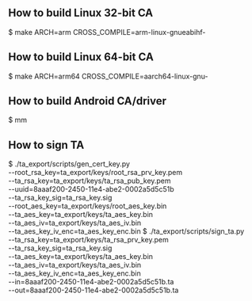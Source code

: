 ## How to build Linux 32-bit CA
$ make ARCH=arm CROSS_COMPILE=arm-linux-gnueabihf-


## How to build Linux 64-bit CA
$ make ARCH=arm64 CROSS_COMPILE=aarch64-linux-gnu-


## How to build Android CA/driver
$ mm

## How to sign TA
$ ./ta_export/scripts/gen_cert_key.py \
	--root_rsa_key=ta_export/keys/root_rsa_prv_key.pem \
	--ta_rsa_key=ta_export/keys/ta_rsa_pub_key.pem \
	--uuid=8aaaf200-2450-11e4-abe2-0002a5d5c51b \
	--ta_rsa_key_sig=ta_rsa_key.sig \
	--root_aes_key=ta_export/keys/root_aes_key.bin \
	--ta_aes_key=ta_export/keys/ta_aes_key.bin \
	--ta_aes_iv=ta_export/keys/ta_aes_iv.bin \
	--ta_aes_key_iv_enc=ta_aes_key_enc.bin
$ ./ta_export/scripts/sign_ta.py \
	--ta_rsa_key=ta_export/keys/ta_rsa_prv_key.pem \
	--ta_rsa_key_sig=ta_rsa_key.sig \
	--ta_aes_key=ta_export/keys/ta_aes_key.bin \
	--ta_aes_iv=ta_export/keys/ta_aes_iv.bin \
	--ta_aes_key_iv_enc=ta_aes_key_enc.bin \
	--in=8aaaf200-2450-11e4-abe2-0002a5d5c51b.ta \
	--out=8aaaf200-2450-11e4-abe2-0002a5d5c51b.ta
